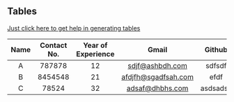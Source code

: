 <!-- Date 07-06-2021 -->

<!--* Tables -->
<!--* Tables -->

## Tables

[Just click here to get help in generating tables](https://www.tablesgenerator.com/ "Tablesgenerator")

| Name | Contact No. | Year of Experience |        Gmail        |  Github  | FaceBook |
| :--: | :---------: | :----------------: | :-----------------: | :------: | -------- |
|  A   |   787878    |         12         |   sdjf@ashbdh.com   |  sdfsdf  | dfgdgbb  |
|  B   |   8454548   |         21         | afdjfh@sgadfsah.com |   efdf   | dgbdfbg  |
|  C   |    78524    |         32         |   adsaf@dhbhs.com   | asdsadsa | dgbdfg   |
